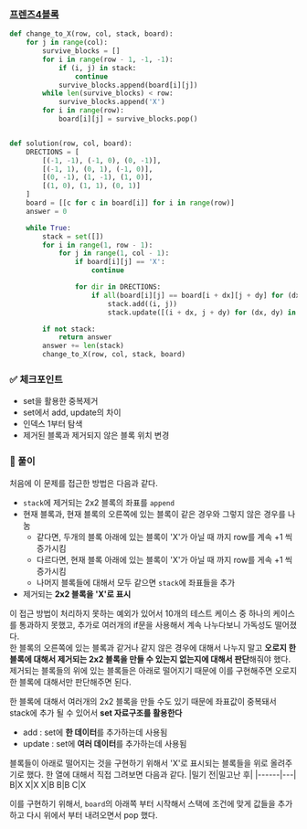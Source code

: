### [프렌즈4블록](https://school.programmers.co.kr/learn/courses/30/lessons/17679)

```py
def change_to_X(row, col, stack, board):
    for j in range(col):
        survive_blocks = []
        for i in range(row - 1, -1, -1):
            if (i, j) in stack:
                continue
            survive_blocks.append(board[i][j])
        while len(survive_blocks) < row:
            survive_blocks.append('X')
        for i in range(row):
            board[i][j] = survive_blocks.pop()


def solution(row, col, board):
    DRECTIONS = [
        [(-1, -1), (-1, 0), (0, -1)],
        [(-1, 1), (0, 1), (-1, 0)],
        [(0, -1), (1, -1), (1, 0)],
        [(1, 0), (1, 1), (0, 1)]
    ]
    board = [[c for c in board[i]] for i in range(row)]
    answer = 0

    while True:
        stack = set([])
        for i in range(1, row - 1):
            for j in range(1, col - 1):
                if board[i][j] == 'X':
                    continue

                for dir in DRECTIONS:
                    if all(board[i][j] == board[i + dx][j + dy] for (dx, dy) in dir):
                        stack.add((i, j))
                        stack.update([(i + dx, j + dy) for (dx, dy) in dir])

        if not stack:
            return answer
        answer += len(stack)
        change_to_X(row, col, stack, board)
```

### ✅ 체크포인트

- set을 활용한 중복제거
- set에서 add, update의 차이
- 인덱스 1부터 탐색
- 제거된 블록과 제거되지 않은 블록 위치 변경

### 📌 풀이

처음에 이 문제를 접근한 방법은 다음과 같다.

- `stack`에 제거되는 2x2 블록의 좌표를 `append`
- 현재 블록과, 현재 블록의 오른쪽에 있는 블록이 같은 경우와 그렇지 않은 경우를 나눔
  - 같다면, 두개의 블록 아래에 있는 블록이 'X'가 아닐 때 까지 row를 계속 +1 씩 증가시킴
  - 다르다면, 현재 블록 아래에 있는 블록이 'X'가 아닐 때 까지 row를 게속 +1 씩 증가시킴
  - 나머지 블록들에 대해서 모두 같으면 `stack`에 좌표들을 추가
- 제거되는 **2x2 블록을 'X'로 표시**

이 접근 방법이 처리하지 못하는 예외가 있어서 10개의 테스트 케이스 중 하나의 케이스를 통과하지 못했고, 추가로 여러개의 if문을 사용해서 계속 나누다보니 가독성도 떨어졌다.  
한 블록의 오른쪽에 있는 블록과 같거나 같지 않은 경우에 대해서 나누지 말고 **오로지 한 블록에 대해서 제거되는 2x2 블록을 만들 수 있는지 없는지에 대해서 판단**해줘야 했다.
제거되는 블록들의 위에 있는 블록들은 아래로 떨어지기 때문에 이를 구현해주면 오로지 한 블록에 대해서만 판단해주면 된다.

한 블록에 대해서 여러개의 2x2 블록을 만들 수도 있기 때문에 좌표값이 중복돼서 stack에 추가 될 수 있어서 **set 자료구조를 활용한다**

- add : set에 **한 데이터**를 추가하는데 사용됨
- update : set에 **여러 데이터**를 추가하는데 사용됨

블록들이 아래로 떨어지는 것을 구현하기 위해서 'X'로 표시되는 블록들을 위로 올려주기로 했다.
한 열에 대해서 직접 그려보면 다음과 같다.
|밀기 전|밀고난 후|
|------|---|
B|X
X|X
X|B
B|B
C|X

이를 구현하기 위해서, `board`의 아래쪽 부터 시작해서 스택에 조건에 맞게 값들을 추가하고 다시 위에서 부터 내려오면서 pop 했다.
